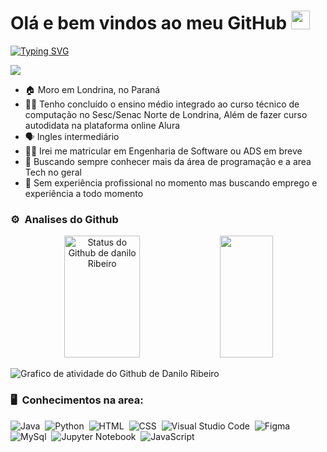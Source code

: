 # Olá e bem vindos ao meu GitHub <img src="https://user-images.githubusercontent.com/54871373/218266461-db91e064-5ffd-4976-afa1-8d6f679464cc.gif" width="30">

[![Typing SVG](https://readme-typing-svg.herokuapp.com/?color=f5f5f7&size=38&left=true&vCenter=true&width=1000&lines=Meu+nome+é+Danilo+Ribeiro;Tenho+16+anos;E+esse+é+meu+Portifólio;Bem+vindo(a))](https://git.io/typing-svg)

[<img src="https://img.shields.io/badge/Linkedin-0665d2?style=flat-square&logo=linkedin&logoColor=white" />](https://www.linkedin.com/in/danilo-ribeiro-142962274/)

- 🏠 Moro em Londrina, no Paraná
- 👨‍🎓 Tenho concluído o ensino médio integrado ao curso técnico de computação no Sesc/Senac Norte de Londrina, Além de fazer curso autodidata na plataforma online Alura
- 🗣 Ingles intermediário
- 👨‍💻 Irei me matricular em Engenharia de Software ou ADS em breve
- 🤔 Buscando sempre conhecer mais da área de programação e a area Tech no geral
- 👔 Sem experiência profissional no momento mas buscando emprego e experiência a todo momento

### ⚙️ &nbsp;Analises do Github

<div align="center">  
  <img width="49%" height="195px"  src="https://github-readme-stats.vercel.app/api?username=D53261&show_icons=true&count_private=true&hide_border=true&title_color=0865d1&icon_color=0865d1&text_color=ffffff&bg_color=0d1118" alt="Status do Github de danilo Ribeiro"/> 
  <img width="41%" height="195px" src="https://github-readme-stats.vercel.app/api/top-langs/?username=D53261&layout=compact&hide_border=true&title_color=0865d1&text_color=0865d1&bg_color=0d1118"/>
</div>

![Grafico de atividade do Github de Danilo Ribeiro](https://github-readme-activity-graph.vercel.app/graph?username=D53261&bg_color=0d1118&color=f5f5f7&line=0665d1&point=f5f5f7&area=true)

### 🖥 &nbsp;Conhecimentos na area: 

![Java](https://img.shields.io/badge/-Java-000000?style=flat&logo=Java)&nbsp;
![Python](https://img.shields.io/badge/-Python-000000?style=flat&logo=python)&nbsp;
![HTML](https://img.shields.io/badge/-HTML-000000?style=flat&logo=HTML5)&nbsp;
![CSS](https://img.shields.io/badge/-CSS-000000?style=flat&logo=CSS3&logoColor=1572B6)&nbsp;
![Visual Studio Code](https://img.shields.io/badge/-VSCode-000000?style=flat&logo=visual-studio-code&logoColor=007ACC)&nbsp;
![Figma](https://img.shields.io/badge/-figma-000000?style=flat&logo=figma)&nbsp;
![MySql](https://img.shields.io/badge/-MySql-000000?style=flat&logo=mysql)&nbsp;
![Jupyter Notebook](https://img.shields.io/badge/-Jupyter_Notebook-000000?style=flat&logo=jupyter)&nbsp;
![JavaScript](https://img.shields.io/badge/-JavaScript-000000?style=flat&logo=javascript)&nbsp;
